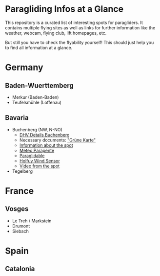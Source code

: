 # Paragliding Infos at a Glance

This repository is a curated list of interesting spots for paragliders.
It contains multiple flying sites as well as links for further information like the weather, webcam, flying club, lift homepages, etc.

But still you have to check the flyability yourself! 
This should just help you to find all information at a glance.

# Germany

## Baden-Wuerttemberg

* Merkur (Baden-Baden)
* Teufelsmühle (Loffenau)

## Bavaria

* Buchenberg (NW, N-NO)
  * [DHV Details Buchenberg](https://www.dhv.de/db2/details.php?qi=glp_details&item=408)
  * Necessary documents: ["Grüne Karte"](https://www.breitenbergbahn.de/fileadmin/PDF/Buchenberg/Flug-_und_Betriebsordnung/einweisung.pdf)
  * [Information about the spot](https://www.buchenbergbahn.de/sommer/drachen-gleitschirmfliegen/fluginformationen-buchenberg.html)
  * [Meteo Parapente](https://www.meteo-parapente.com/#/47.6066,10.8112,15)
  * [Paraglidable](https://paraglidable.com/?lat=47.543&lon=10.760&zoom=10)
  * [Holfuy Wind Sensor](https://holfuy.com/de/data/511)
  * [Video from the spot](https://www.youtube.com/watch?v=NoMOrcA8gws&t=27s)
* Tegelberg

# France

## Vosges

* Le Treh / Markstein
* Drumont
* Siebach
  
# Spain

## Catalonia

